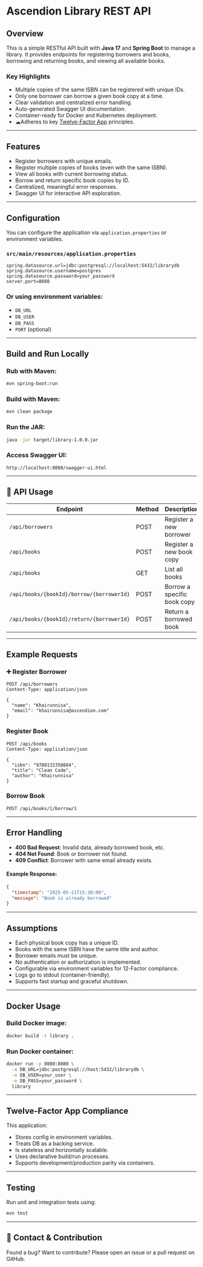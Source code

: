 # Ascendion Library REST API

## Overview

This is a simple RESTful API built with **Java 17** and **Spring Boot** to manage a library. It provides endpoints for registering borrowers and books, borrowing and returning books, and viewing all available books.

### Key Highlights

- Multiple copies of the same ISBN can be registered with unique IDs.
- Only one borrower can borrow a given book copy at a time.
- Clear validation and centralized error handling.
- Auto-generated Swagger UI documentation.
- Container-ready for Docker and Kubernetes deployment.
- ☁Adheres to key [Twelve-Factor App](https://12factor.net/) principles.

---

## Features

- Register borrowers with unique emails.
- Register multiple copies of books (even with the same ISBN).
- View all books with current borrowing status.
- Borrow and return specific book copies by ID.
- Centralized, meaningful error responses.
- Swagger UI for interactive API exploration.

---

## Configuration

You can configure the application via `application.properties` or environment variables.

### `src/main/resources/application.properties`

```properties
spring.datasource.url=jdbc:postgresql://localhost:5432/librarydb
spring.datasource.username=postgres
spring.datasource.password=your_password
server.port=8080
```

### Or using environment variables:

- `DB_URL`
- `DB_USER`
- `DB_PASS`
- `PORT` (optional)

---

## Build and Run Locally

### Rub with Maven:

```bash
mvn spring-boot:run
```

### Build with Maven:

```bash
mvn clean package
```

### Run the JAR:

```bash
java -jar target/library-1.0.0.jar
```

### Access Swagger UI:

```
http://localhost:8080/swagger-ui.html
```

---

## 📡 API Usage

| Endpoint | Method | Description |
|----------|--------|-------------|
| `/api/borrowers` | POST | Register a new borrower |
| `/api/books` | POST | Register a new book copy |
| `/api/books` | GET | List all books |
| `/api/books/{bookId}/borrow/{borrowerId}` | POST | Borrow a specific book copy |
| `/api/books/{bookId}/return/{borrowerId}` | POST | Return a borrowed book |

---

## Example Requests

### ➕ Register Borrower

```http
POST /api/borrowers
Content-Type: application/json

{
  "name": "Khairunnisa",
  "email": "khairunnisa@ascendion.com"
}
```

### Register Book

```http
POST /api/books
Content-Type: application/json

{
  "isbn": "9780132350884",
  "title": "Clean Code",
  "author": "Khairunnisa"
}
```

### Borrow Book

```http
POST /api/books/1/borrow/1
```

---

## Error Handling

- **400 Bad Request**: Invalid data, already borrowed book, etc.
- **404 Not Found**: Book or borrower not found.
- **409 Conflict**: Borrower with same email already exists.

#### Example Response:

```json
{
  "timestamp": "2025-05-21T15:30:00",
  "message": "Book is already borrowed"
}
```

---

## Assumptions

- Each physical book copy has a unique ID.
- Books with the same ISBN have the same title and author.
- Borrower emails must be unique.
- No authentication or authorization is implemented.
- Configurable via environment variables for 12-Factor compliance.
- Logs go to stdout (container-friendly).
- Supports fast startup and graceful shutdown.

---

## Docker Usage

### Build Docker image:

```bash
docker build -t library .
```

### Run Docker container:

```bash
docker run -p 8080:8080 \
  -e DB_URL=jdbc:postgresql://host:5432/librarydb \
  -e DB_USER=your_user \
  -e DB_PASS=your_password \
  library
```

---

## Twelve-Factor App Compliance

This application:

- Stores config in environment variables.
- Treats DB as a backing service.
- Is stateless and horizontally scalable.
- Uses declarative build/run processes.
- Supports development/production parity via containers.

---

## Testing

Run unit and integration tests using:

```bash
mvn test
```

---

## 🤝 Contact & Contribution

Found a bug? Want to contribute? Please open an issue or a pull request on GitHub.
